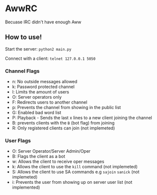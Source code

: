 # AwwRC
Becuase IRC didn't have enough Aww

## How to use!
Start the server: `python2 main.py`

Connect with a client: `telnet 127.0.0.1 5050`

### Channel Flags
- n: No outside messages allowed
- k: Password protected channel
- l: Limits the amount of users
- O: Server operators only
- F: Redirects users to another channel
- p: Prevents the channel from showing in the public list
- G: Enabled bad word list
- P: Playback - Sends the last x lines to a new client joining the channel
- B: prevents clients with the `B` (bot flag) from joining
- R: Only registered clients can join (not implemeted)

### User Flags
- O: Server Operator/Server Admin/Oper
- B: Flags the client as a bot
- w: Allows the client to receive oper messages
- k: Allows the client to use the `kill` command (not implemeted)
- S: Allows the client to use SA commands e.g `sajoin` `sanick` (not implemeted)
- i: Prevents the user from showing up on server user list (not implemented)
